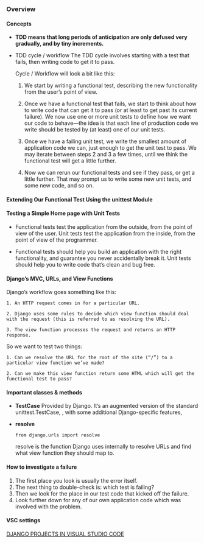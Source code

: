 ### Overview

#### Concepts

-   **TDD means that long periods of anticipation are only defused very gradually, and by tiny increments.**

-   TDD cycle / workflow
    The TDD cycle involves starting with a test that fails, then writing code to get it to pass.

    Cycle / Workflow will look a bit like this:

    1. We start by writing a functional test, describing the new functionality from the user’s point of view.

    2. Once we have a functional test that fails, we start to think about how to write code that can get it to pass (or at least to get past its current failure). We now use one or more unit tests to define how we want our code to behave—​the idea is that each line of production code we write should be tested by (at least) one of our unit tests.

    3. Once we have a failing unit test, we write the smallest amount of application code we can, just enough to get the unit test to pass. We may iterate between steps 2 and 3 a few times, until we think the functional test will get a little further.

    4. Now we can rerun our functional tests and see if they pass, or get a little further. That may prompt us to write some new unit tests, and some new code, and so on.

#### Extending Our Functional Test Using the unittest Module

#### Testing a Simple Home page with Unit Tests

-   Functional tests test the application from the outside, from the point of view of the user. Unit tests test the application from the inside, from the point of view of the programmer.

-   Functional tests should help you build an application with the right functionality, and guarantee you never accidentally break it. Unit tests should help you to write code that’s clean and bug free.

#### Django’s MVC, URLs, and View Functions

Django’s workflow goes something like this:

    1. An HTTP request comes in for a particular URL.

    2. Django uses some rules to decide which view function should deal with the request (this is referred to as resolving the URL).

    3. The view function processes the request and returns an HTTP response.

So we want to test two things:

    1. Can we resolve the URL for the root of the site (“/”) to a particular view function we’ve made?

    2. Can we make this view function return some HTML which will get the functional test to pass?

#### Important classes & methods

-   **TestCase**
    Provided by Django. It’s an augmented version of the standard unittest.TestCase, , with some additional Django-specific features,

-   **resolve**
    ```
    from django.urls import resolve
    ```
    resolve is the function Django uses internally to resolve URLs and find what view function they should map to.

#### How to investigate a failure

1.  The first place you look is usually the error itself.
2.  The next thing to double-check is: which test is failing?
3.  Then we look for the place in our test code that kicked off the failure.
4.  Look further down for any of our own application code which was involved with the problem.

#### VSC settings

[DJANGO PROJECTS IN VISUAL STUDIO CODE](https://automationpanda.com/2018/02/08/django-projects-in-visual-studio-code/)
